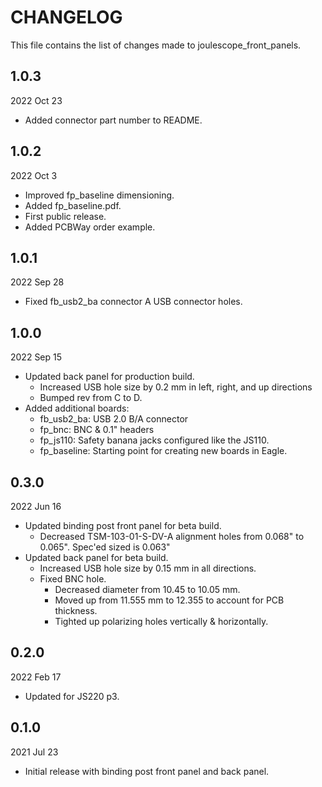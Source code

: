 
# CHANGELOG

This file contains the list of changes made to joulescope_front_panels.


## 1.0.3

2022 Oct 23

* Added connector part number to README.


## 1.0.2

2022 Oct 3

* Improved fp_baseline dimensioning.
* Added fp_baseline.pdf.
* First public release.
* Added PCBWay order example.


## 1.0.1

2022 Sep 28

* Fixed fb_usb2_ba connector A USB connector holes.


## 1.0.0

2022 Sep 15

* Updated back panel for production build.
  * Increased USB hole size by 0.2 mm in left, right, and up directions
  * Bumped rev from C to D.
* Added additional boards:
  * fb_usb2_ba: USB 2.0 B/A connector
  * fp_bnc: BNC & 0.1" headers
  * fp_js110: Safety banana jacks configured like the JS110.
  * fp_baseline: Starting point for creating new boards in Eagle.



## 0.3.0

2022 Jun 16

* Updated binding post front panel for beta build.
  * Decreased TSM-103-01-S-DV-A alignment holes from 0.068" to 0.065".
    Spec'ed sized is 0.063"
* Updated back panel for beta build.
  * Increased USB hole size by 0.15 mm in all directions.
  * Fixed BNC hole.
    * Decreased diameter from 10.45 to 10.05 mm.
    * Moved up from 11.555 mm to 12.355 to account for PCB thickness.
    * Tighted up polarizing holes vertically & horizontally.


## 0.2.0

2022 Feb 17

* Updated for JS220 p3.


## 0.1.0

2021 Jul 23

* Initial release with binding post front panel and back panel.
